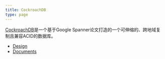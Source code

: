 ```yaml
---
title: CockroachDB
type: page
---
```


[CockroachDB](https://github.com/cockroachdb/cockroach)是一个基于Google Spanner论文打造的一个可伸缩的、跨地域复制且兼容ACID的数据库。

- [Design](https://github.com/cockroachdb/cockroach/blob/master/docs/design.md)
- [Documents](https://www.cockroachlabs.com/docs/)
